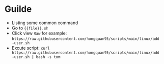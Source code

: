 # Guilde
- Listing some common command
- Go to `{{file}}.sh`
- Click view `Raw` for example: `https://raw.githubusercontent.com/hongquan95/scripts/main/linux/add-user.sh`
- Excute script: `curl https://raw.githubusercontent.com/hongquan95/scripts/main/linux/add-user.sh | bash -s tom`
